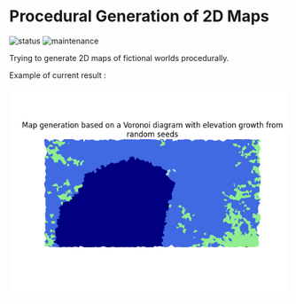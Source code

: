 # Procedural Generation of 2D Maps
![status](https://img.shields.io/badge/status-unfinished-orange) ![maintenance](https://img.shields.io/badge/maintenance-not--actively--maintained-lightgrey)

Trying to generate 2D maps of fictional worlds procedurally.

Example of current result :

![Example of Result](readme_assets/result_1.png)
